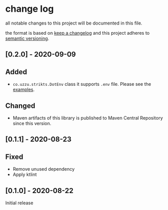 # change log

all notable changes to this project will be documented in this file.

the format is based on [keep a changelog](http://keepachangelog.com/)
and this project adheres to [semantic versioning](http://semver.org/).

## [0.2.0] - 2020-09-09

## Added

- `co.uzzu.strikts.DotEnv` class it supports `.env` file. Please see the [examples](examples/script.main.kts).

## Changed

- Maven artifacts of this library is published to Maven Central Repository since this version.

## [0.1.1] - 2020-08-23

## Fixed

- Remove unused dependency
- Apply ktlint

## [0.1.0] - 2020-08-22

Initial release
